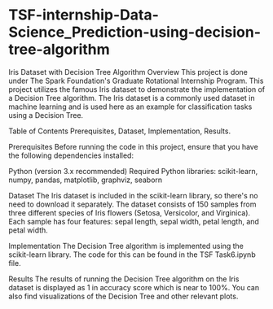 # TSF-internship-Data-Science_Prediction-using-decision-tree-algorithm

Iris Dataset with Decision Tree Algorithm
Overview
This project is done under The Spark Foundation's Graduate Rotational Internship Program. This project utilizes the famous Iris dataset to demonstrate the implementation of a Decision Tree algorithm. The Iris dataset is a commonly used dataset in machine learning and is used here as an example for classification tasks using a Decision Tree.

Table of Contents
Prerequisites, Dataset, Implementation, Results.

Prerequisites
Before running the code in this project, ensure that you have the following dependencies installed:

Python (version 3.x recommended) Required Python libraries: scikit-learn, numpy, pandas, matplotlib, graphviz, seaborn

Dataset
The Iris dataset is included in the scikit-learn library, so there's no need to download it separately. The dataset consists of 150 samples from three different species of Iris flowers (Setosa, Versicolor, and Virginica). Each sample has four features: sepal length, sepal width, petal length, and petal width.

Implementation
The Decision Tree algorithm is implemented using the scikit-learn library. The code for this can be found in the TSF Task6.ipynb file.

Results
The results of running the Decision Tree algorithm on the Iris dataset is displayed as 1 in accuracy score which is near to 100%. You can also find visualizations of the Decision Tree and other relevant plots.

